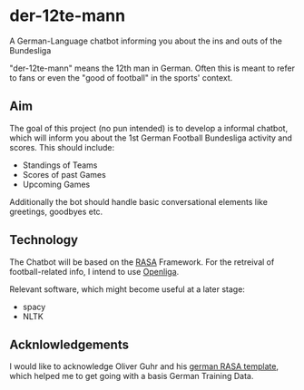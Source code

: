 # der-12te-mann
A German-Language chatbot informing you about the ins and outs of the Bundesliga

"der-12te-mann" means the 12th man in German. Often this is meant to refer to fans or even the "good of football" in the sports' context.

## Aim
The goal of this project (no pun intended) is to develop a informal chatbot, which will inform you about the 1st German Football Bundesliga activity and scores.
This should include:
- Standings of Teams 
- Scores of past Games
- Upcoming Games

Additionally the bot should handle basic conversational elements like greetings, goodbyes etc.

## Technology

The Chatbot will be based on the [RASA](https://rasa.com/docs/) Framework.
For the retreival of football-related info, I intend to use [Openliga](https://www.openligadb.de/).

Relevant software, which might become useful at a later stage:
- spacy
- NLTK
## Acknlowledgements
I would like to acknowledge Oliver Guhr and his [german RASA template](https://github.com/oliverguhr/german-rasa-bot), 
which helped me to get going with a basis German Training Data.
